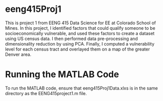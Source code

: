 # eeng415Proj1
This is project 1 from EENG 415 Data Science for EE at Colorado School of Mines. In this project, I identified factors that could qualify someone to be socioeconomically vulnerable, and used these factors to create a dataset using US census data. I then performed data pre-processing and dimensionality reduction by using PCA. Finally, I computed a vulnerability level for each census tract and overlayed them on a map of the greater Denver area.

# Running the MATLAB Code
To run the MATLAB code, ensure that eeng415Proj1Data.xlxs is in the same directory as the EENG415project1.m file.


